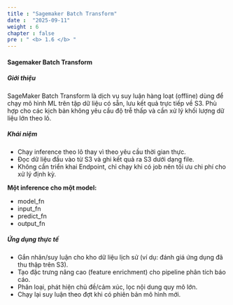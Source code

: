 ```yaml
---
title : "Sagemaker Batch Transform"
date :  "2025-09-11" 
weight : 6 
chapter : false
pre : " <b> 1.6 </b> "
---
```


#### Sagemaker Batch Transform 

##### Giới thiệu
SageMaker Batch Transform là dịch vụ suy luận hàng loạt (offline) dùng để chạy mô hình ML trên tập dữ liệu có sẵn, lưu kết quả trực tiếp về S3. Phù hợp cho các kịch bản không yêu cầu độ trễ thấp và cần xử lý khối lượng dữ liệu lớn theo lô.

##### Khái niệm
- Chạy inference theo lô thay vì theo yêu cầu thời gian thực.
- Đọc dữ liệu đầu vào từ S3 và ghi kết quả ra S3 dưới dạng file.
- Không cần triển khai Endpoint, chỉ chạy khi có job nên tối ưu chi phí cho xử lý định kỳ.

**Một inference cho một model:**
- model_fn
- input_fn
- predict_fn
- output_fn

##### Ứng dụng thực tế
- Gắn nhãn/suy luận cho kho dữ liệu lịch sử (ví dụ: đánh giá ứng dụng đã thu thập trên S3).
- Tạo đặc trưng nâng cao (feature enrichment) cho pipeline phân tích báo cáo.
- Phân loại, phát hiện chủ đề/cảm xúc, lọc nội dung quy mô lớn.
- Chạy lại suy luận theo đợt khi có phiên bản mô hình mới.
